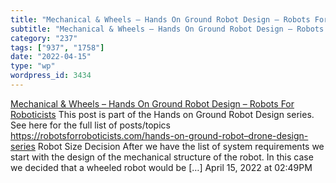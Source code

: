 ```yaml
---
title: "Mechanical & Wheels – Hands On Ground Robot Design – Robots For Roboticists"
subtitle: "Mechanical & Wheels – Hands On Ground Robot Design – Robots For Roboticists"
category: "237"
tags: ["937", "1758"]
date: "2022-04-15"
type: "wp"
wordpress_id: 3434
---
```

[ Mechanical & Wheels – Hands On Ground Robot Design – Robots For Roboticists](https://www.robotsforroboticists.com/mechanical-wheels-hands-on-ground-robot-design/)
 This post is part of the Hands on Ground Robot Design series. See here for the full list of posts/topics https://robotsforroboticists.com/hands-on-ground-robot–drone-design-series Robot Size Decision After we have the list of system requirements we start with the design of the mechanical structure of the robot. In this case we decided that a wheeled robot would be […]
April 15, 2022 at 02:49PM